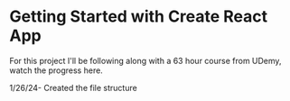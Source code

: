 # Getting Started with Create React App

For this project I'll be following along with a 63 hour course from UDemy, watch the progress here.

1/26/24- Created the file structure
